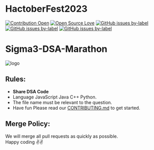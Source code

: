 # HactoberFest2023

[![Contribution Open](https://img.shields.io/badge/contributions-welcome-brightgreen.svg?style=flat)](https://github.com/sigma3labs/Sigma3-DSA-Marathon/blob/main/CONTRIBUTING.md)
[![Open Source Love](https://badges.frapsoft.com/os/v1/open-source.svg?v=103)](https://github.com/sigma3labs/Sigma3-DSA-Marathon/issues)
[![GitHub issues by-label](https://img.shields.io/github/issues/sigma3labs/Sigma3-DSA-Marathon.svg)](https://github.com/sigma3labs/Sigma3-DSA-Marathon/issues?q=is%3Aissue+is%3Aopen)
[![GitHub issues by-label](https://img.shields.io/github/issues-pr-closed-raw/sigma3labs/Sigma3-DSA-Marathon.svg)](https://github.com/sigma3labs/Sigma3-DSA-Marathon/pulls?q=is%3Apr+is%3Aclosed)
[![GitHub issues by-label](https://img.shields.io/github/issues-pr/sigma3labs/Sigma3-DSA-Marathon.svg)](https://github.com/sigma3labs/Sigma3-DSA-Marathon/pulls?q=is%3Aopen+is%3Apr)
# Sigma3-DSA-Marathon

![logo](https://external-preview.redd.it/hacktoberfest-2023-coming-soon-celebrating-ten-years-of-v0-7iAxY9XdcB1RlomtBWqvtgsafP-TAHZ3h0Goveo_Zjc.jpg?auto=webp&s=a7255699d6e0a0a1a7d2cdc5f10f35cf836861e5)


## Rules:
  - **Share DSA Code** 
  - Language JavaScript Java C++ Python.
  - The file name must be relevant to the question.  
  - Have fun
Please read our [CONTRIBUTING.md](./CONTRIBUTING.md) to get started.

## Merge Policy:
We will merge all pull requests as quickly as possible.
<br>
Happy coding ✌✌

